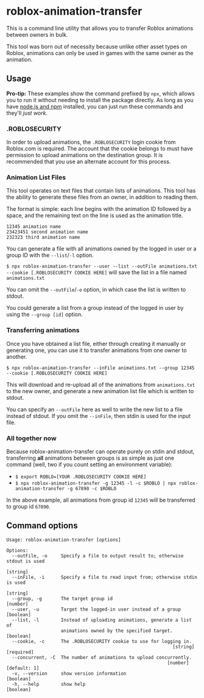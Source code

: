 # roblox-animation-transfer

This is a command line utility that allows you to transfer Roblox animations between owners in bulk.

This tool was born out of necessity because unlike other asset types on Roblox, animations can only be used in games with the same owner as the animation.

## Usage
**Pro-tip:** These examples show the command prefixed by `npx`, which allows you to run it without needing to install the package directly. As long as you have [node.js and npm](https://nodejs.org/en/) installed, you can just run these commands and they'll *just work*.

### .ROBLOSECURITY
In order to upload animations, the `.ROBLOSECURITY` login cookie from Roblox.com is required. The account that the cookie belongs to must have permission to upload animations on the destination group. It is recommended that you use an alternate account for this process.

### Animation List Files
This tool operates on text files that contain lists of animations. This tool has the ability to generate these files from an owner, in addition to reading them.

The format is simple: each line begins with the animation ID followed by a space, and the remaining text on the line is used as the animation title.

```
12345 animation name
23423451 second animation name
232323 third animation name
```

You can generate a file with all animations owned by the logged in user or a group ID with the `--list`/`-l` option.

`$ npx roblox-animation-transfer --user --list --outFile animations.txt --cookie [.ROBLOSECURITY COOKIE HERE]` will save the list in a file named `animations.txt`

You can omit the `--outFile`/`-o` option, in which case the list is written to stdout.

You could generate a list from a group instead of the logged in user by using the `--group [id]` option.

### Transferring animations

Once you have obtained a list file, either through creating it manually or generating one, you can use it to transfer animations from one owner to another.

`$ npx roblox-animation-transfer --inFile animations.txt --group 12345 --cookie [.ROBLOSECURITY COOKIE HERE]`

This will download and re-upload all of the animations from `animations.txt` to the new owner, and generate a new animation list file which is written to stdout.

You can specify an `--outFile` here as well to write the new list to a file instead of stdout. If you omit the `--inFile`, then stdin is used for the input file.

### All together now

Because roblox-animation-transfer can operate purely on stdin and stdout, transferring **all** animations between groups is as simple as just one command (well, two if you count setting an environment variable):

- `$ export ROBLO=[YOUR .ROBLOSECURITY COOKIE HERE]`
- `$ npx roblox-animation-transfer -g 12345 -l -c $ROBLO | npx roblox-animation-transfer -g 67890 -c $ROBLO`

In the above example, all animations from group id `12345` will be transferred to group id `67890`.

## Command options
```
Usage: roblox-animation-transfer [options]

Options:
  --outFile, -o     Specify a file to output result to; otherwise stdout is used
                                                                        [string]
  --inFile, -i      Specify a file to read input from; otherwise stdin is used
                                                                        [string]
  --group, -g       The target group id                                 [number]
  --user, -u        Target the logged-in user instead of a group       [boolean]
  --list, -l        Instead of uploading animations, generate a list of
                    animations owned by the specified target.          [boolean]
  --cookie, -c      The .ROBLOSECURITY cookie to use for logging in.
                                                             [string] [required]
  --concurrent, -C  The number of animations to upload concurrently.
                                                           [number] [default: 1]
  -v, --version     show version information                           [boolean]
  -h, --help        show help                                          [boolean]
```
